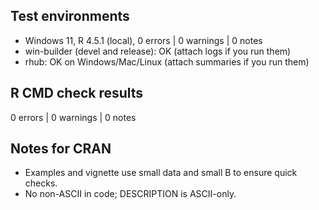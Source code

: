 ## Test environments
* Windows 11, R 4.5.1 (local), 0 errors | 0 warnings | 0 notes
* win-builder (devel and release): OK (attach logs if you run them)
* rhub: OK on Windows/Mac/Linux (attach summaries if you run them)

## R CMD check results
0 errors | 0 warnings | 0 notes

## Notes for CRAN
* Examples and vignette use small data and small B to ensure quick checks.
* No non-ASCII in code; DESCRIPTION is ASCII-only.
